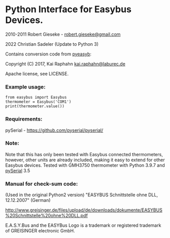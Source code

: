 # Python Interface for Easybus Devices.

2010-2011 Robert Gieseke - robert.gieseke@gmail.com

2022 Christian Sadeler (Update to Python 3)

Contains conversion code from [pyeasyb](https://github.com/TheUncleKai/pyeasyb):

Copyright (C) 2017, Kai Raphahn <kai.raphahn@laburec.de>

Apache license, see LICENSE.

### Example usage:

    from easybus import Easybus
    thermometer = Easybus('COM1')
    print(thermometer.value())

### Requirements:
pySerial - <https://github.com/pyserial/pyserial/>

### Note:
Note that this has only been tested with Easybus connected thermometers,
however, other units are already included, making it easy to extend for other
Easybus devices.
Tested with GMH3750 thermometer with Python 3.9.7 and [pySerial](https://github.com/pyserial/pyserial) 3.5

### Manual for check-sum code:
(Used in the original Python2 version)
"EASYBUS Schnittstelle ohne DLL, 12.12.2007" (German)

<http://www.greisinger.de/files/upload/de/downloads/dokumente/EASYBUS%20Schnittstelle%20ohne%20DLL.pdf>

E.A.S.Y.Bus and the EASYBus Logo is a trademark or registered trademark of GREISINGER electronic GmbH.
